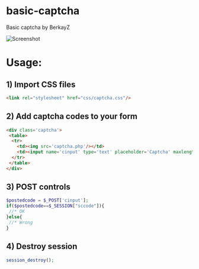 # basic-captcha
Basic captcha by BerkayZ

![Screenshot](https://user-images.githubusercontent.com/40277294/41499991-932ab86e-7192-11e8-9600-6c84282f8a1b.PNG)

# Usage:

## 1) Import CSS files
```html
<link rel="stylesheet" href="css/captcha.css"/>
```

## 2) Add captcha codes to your form
```html
<div class='captcha'>
 <table>
  <tr>
    <td><img src='captcha.php'/></td>
    <td><input name='cinput' type='text' placeholder='Captcha' maxlength='5'/></td>
  </tr>
 </table>
</div>
```

## 3) POST controls
```php
$postedcode = $_POST['cinput'];
if($postedcode==$_SESSION["sccode"]){
 //* OK
}else{
 //* Wrong
}
```

## 4) Destroy session
```php
session_destroy(); 
```
